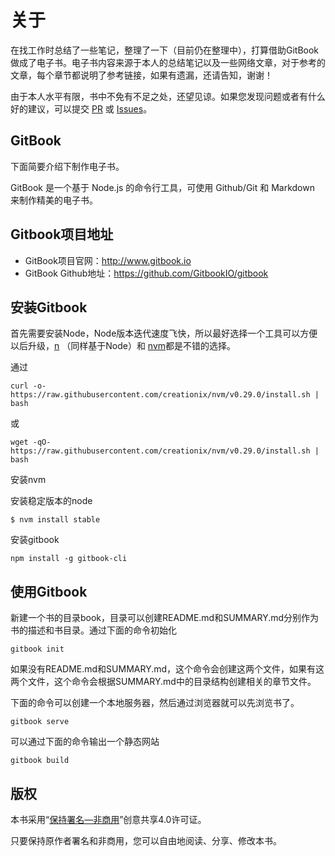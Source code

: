 # 关于

在找工作时总结了一些笔记，整理了一下（目前仍在整理中），打算借助GitBook做成了电子书。电子书内容来源于本人的总结笔记以及一些网络文章，对于参考的文章，每个章节都说明了参考链接，如果有遗漏，还请告知，谢谢！

由于本人水平有限，书中不免有不足之处，还望见谅。如果您发现问题或者有什么好的建议，可以提交 [PR](https://github.com/howiefh/knowledge-summary/pulls) 或 [Issues](https://github.com/howiefh/knowledge-summary/issues)。

## GitBook

下面简要介绍下制作电子书。

GitBook 是一个基于 Node.js 的命令行工具，可使用 Github/Git 和 Markdown 来制作精美的电子书。

## Gitbook项目地址

* GitBook项目官网：http://www.gitbook.io
* GitBook Github地址：https://github.com/GitbookIO/gitbook

## 安装Gitbook

首先需要安装Node，Node版本迭代速度飞快，所以最好选择一个工具可以方便以后升级，[n](https://github.com/tj/n) （同样基于Node）和 [nvm](https://github.com/creationix/nvm)都是不错的选择。

通过
```
curl -o- https://raw.githubusercontent.com/creationix/nvm/v0.29.0/install.sh | bash
```
或
```
wget -qO- https://raw.githubusercontent.com/creationix/nvm/v0.29.0/install.sh | bash
```
安装nvm

安装稳定版本的node
```
$ nvm install stable
```

安装gitbook
```
npm install -g gitbook-cli
```

## 使用Gitbook

新建一个书的目录book，目录可以创建README.md和SUMMARY.md分别作为书的描述和书目录。通过下面的命令初始化
```
gitbook init
```
如果没有README.md和SUMMARY.md，这个命令会创建这两个文件，如果有这两个文件，这个命令会根据SUMMARY.md中的目录结构创建相关的章节文件。

下面的命令可以创建一个本地服务器，然后通过浏览器就可以先浏览书了。
```
gitbook serve
```

可以通过下面的命令输出一个静态网站
```
gitbook build
```

## 版权

本书采用“[保持署名—非商用](http://creativecommons.org/licenses/by-nc/4.0/)”创意共享4.0许可证。

只要保持原作者署名和非商用，您可以自由地阅读、分享、修改本书。
